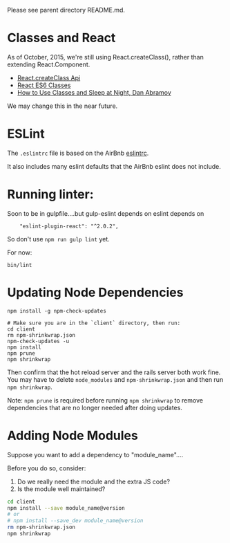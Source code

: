Please see parent directory README.md.

Classes and React
=========================
As of October, 2015, we're still using React.createClass(), rather than extending React.Component.

* [React.createClass Api](https://facebook.github.io/react/docs/top-level-api.html#react.createclass)
* [React ES6 Classes](https://facebook.github.io/react/docs/reusable-components.html#es6-classes)
* [How to Use Classes and Sleep at Night, Dan Abramov](https://medium.com/@dan_abramov/how-to-use-classes-and-sleep-at-night-9af8de78ccb4)

We may change this in the near future.

ESLint
==========================
The `.eslintrc` file is based on the AirBnb [eslintrc](https://github.com/airbnb/javascript/blob/master/linters/.eslintrc).

It also includes many eslint defaults that the AirBnb eslint does not include.

Running linter:
===========================

Soon to be in gulpfile....but gulp-eslint depends on eslint depends on 

```
    "eslint-plugin-react": "^2.0.2",
```

So don't use `npm run gulp lint` yet. 

For now: 

    bin/lint
    
    
Updating Node Dependencies
===========================

```
npm install -g npm-check-updates
```
 
  
```
# Make sure you are in the `client` directory, then run:
cd client 
rm npm-shrinkwrap.json
npm-check-updates -u
npm install
npm prune
npm shrinkwrap
```

Then confirm that the hot reload server and the rails server both work fine. You
may have to delete `node_modules` and `npm-shrinkwrap.json` and then run `npm
shrinkwrap`.

Note: `npm prune` is required before running `npm shrinkwrap` to remove dependencies that are no longer needed after doing updates.


Adding Node Modules
=====================================
Suppose you want to add a dependency to "module_name"....

Before you do so, consider:

1. Do we really need the module and the extra JS code?
2. Is the module well maintained?

```bash
cd client
npm install --save module_name@version
# or 
# npm install --save_dev module_name@version
rm npm-shrinkwrap.json
npm shrinkwrap
```
